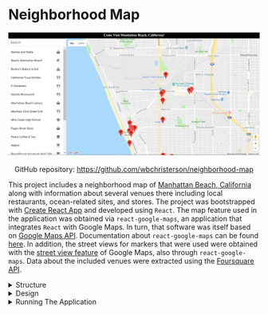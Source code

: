 # Neighborhood Map

<div style="display: flex; flex-direction: column; align-items: center">
    <img alt="A sample image of a map showing Manhattan Beach, California and listed venues." width="600" src="/assets/Neighborhood-Map-imgs/page-original.png">
    <div style="margin-top: 20px">
        GitHub repository: <a target="\_blank" href="https://github.com/wbchristerson/neighborhood-map">https://github.com/wbchristerson/neighborhood-map</a>
    </div>
</div>

This project includes a neighborhood map of <a href="https://www.citymb.info/" target="\_blank">Manhattan Beach, California</a> along with information about several venues there including local restaurants, ocean-related sites, and stores. The project was bootstrapped with <a href="https://github.com/facebook/create-react-app" target="\_blank">Create React App</a> and developed using <code>React</code>. The map feature used in the application was obtained via <code>react-google-maps</code>, an application that integrates <code>React</code> with Google Maps. In turn, that software was itself based on <a href="https://cloud.google.com/maps-platform/" target="\_blank">Google Maps API</a>. Documentation about <code>react-google-maps</code> can be found <a href="https://github.com/tomchentw/react-google-maps" target="\_blank">here</a>. In addition, the street views for markers that were used were obtained with the <a href="https://developers.google.com/maps/documentation/javascript/streetview" target="\_blank">street view feature</a> of Google Maps, also through <code>react-google-maps</code>. Data about the included venues were extracted using the <a href="https://developer.foursquare.com/" target="\_blank">Foursquare API</a>.

<details>
    <summary>Structure</summary>
    <br>
    <div style="margin-bottom: 20px;">
        The focus of this project is on utilizing APIs to develop an application in conjunction with React.
    </div>
</details>

<details>
    <summary>Design</summary>
    <br>

    Users begin with a map of the neighborhood together with a list view of venues. A search feature allows the user to filter this list and upon clicking any item, the user is taken to the chosen venue's item page, detailing information about the location, hours of operation, busy times of the week and day, a photo view, contact information, customer tips, and more.

    <div style="display: flex; justify-content: center; margin-top: 20px; margin-bottom: 20px">
        <img alt="A screenshot of the search page" width="500" style="max-height: 400px;" src="/assets/Neighborhood-Map-imgs/filter-page.png" >
    </div>

    Clicking on the corresponding marker on the map will open a street view of the premises. Markers on the map are filtered in accordance with the filtered query and will animate/bounce when the corresponding item is clicked. Additional features include error handling for failed API requests, responsive design for mobile devices, accessibility features for motor- and visually-impaired users in the form of controlled focus, ARIA roles, and alternate image text, and finally, a service worker to cache the data of visited pages in the event of a poor network connection.

    <div style="display: flex; justify-content: center; margin-top: 20px; margin-bottom: 30px">
        <img alt="A screenshot of an individual information page listing data about the venue" width="500" src="/assets/Neighborhood-Map-imgs/information-page.png" style="max-height: 400px;">
    </div>
</details>

<details>
    <summary>Running The Application</summary>
    <br>

    To download, you can clone the repository using this terminal command:
    <br>
    <div style="margin-top: 10px;">
        <code>git clone https://github.com/wbchristerson/neighborhood-map.git</code>
    </div>

    Alternatively, follow the instructions below to download to a hard drive and to run the application:
    <ul>
        <li>Navigate to <a href="https://github.com/wbchristerson/neighborhood-map" target="\_blank">this</a> page.</li>
        <li>Click the green "Clone or download" button towards the right then choose "Download ZIP".</li>
        <li>
            Find the folder <code>neighborhood-map-master</code> in your Downloads folder or wherever it was placed on your device.
        </li>
        <li>Right click and choose "Extract All".</li>
        <li>
            To run the application, you will need to have <code>npm</code> installed. See <a href="https://www.npmjs.com/get-npm" target="\_blank">here</a> for installation information.
        </li>
        <li>
            To install all dependencies for the project from the command line, run the following commands in the terminal from within the project directory:
            <br>
            <code>
                cd neighborhood-map
                <br>
                npm install
            </code>
        </li>
        <li>
            You will need a <code>Google Maps Platform</code> API key along with a <code>Foursquare Client ID</code> and a <code>Foursquare Client Secret</code> to use in the application:
            <ul>
                <li>
                    If you do not have a Google Maps API key already, then you can obtain a <code>Google Maps Platform</code> API key for free <a href="https://cloud.google.com/maps-platform/" target="\_blank">here</a>. You will have to create a billing account but there is a built in $200 credit.
                </li>
                <li>
                    If you do not have the <code>Foursquare Client ID</code> or <code>Foursquare Client Secret</code>, then you can obtain them <a href="https://developer.foursquare.com/" target="\_blank">here</a> by first creating a free account.
                </li>
                <li>
                    After you have all three data items, create a new folder in the <code>src</code> directory called <code>api</code>.
                </li>
                <li>
                    Within <code>api</code>, create a Javascript file called <code>APIkey.js</code>. Within this file add the following lines, where <code>YOUR_GOOGLE_KEY</code>, <code>YOUR_FOURSQUARE_CLIENT_ID</code>, and <code>YOUR_FOURSQUARE_CLIENT_SECRET</code> are replaced by your personalized data values (don't forget the delimiting quotes):
                    <br>
                    <code>
                        export const GOOGLE_MAP_API_KEY = 'YOUR_GOOGLE_KEY'
                        <br>
                        export const FOURSQUARE_CLIENT_ID = 'YOUR_FOURSQUARE_CLIENT_ID'
                        <br>
                        export const FOURSQUARE_CLIENT_SECRET = 'YOUR_FOURSQUARE_CLIENT_SECRET'
                    </code>
                </li>
                <li>Save the file.</li>
            </ul>
        </li>
        <li>
            Assuming that your location in the terminal is now within the <code>neighborhood-map</code> directory, run the following command to execute the application:
            <br>
            <code>npm start</code>
            <br>
            (I believe that <code>yarn start</code> will also be sufficient.)
        </li>
        <li>
            Warning: The service worker that is bundled with <code>create-react-app</code> only works in production mode.
        </li>
    </ul>

    <div style="margin-bottom: 20px;">
        The page will open in the browser.
    </div>
</details>
